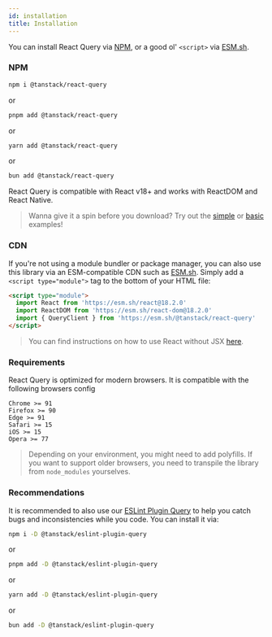 ```yaml
---
id: installation
title: Installation
---
```


You can install React Query via [NPM](https://npmjs.com/),
or a good ol' `<script>` via
[ESM.sh](https://esm.sh/).

### NPM

```bash
npm i @tanstack/react-query
```

or

```bash
pnpm add @tanstack/react-query
```

or

```bash
yarn add @tanstack/react-query
```

or

```bash
bun add @tanstack/react-query
```

React Query is compatible with React v18+ and works with ReactDOM and React Native.

> Wanna give it a spin before you download? Try out the [simple](../examples/simple) or [basic](../examples/basic) examples!

### CDN

If you're not using a module bundler or package manager, you can also use this library via an ESM-compatible CDN such as [ESM.sh](https://esm.sh/). Simply add a `<script type="module">` tag to the bottom of your HTML file:

```html
<script type="module">
  import React from 'https://esm.sh/react@18.2.0'
  import ReactDOM from 'https://esm.sh/react-dom@18.2.0'
  import { QueryClient } from 'https://esm.sh/@tanstack/react-query'
</script>
```

> You can find instructions on how to use React without JSX [here](https://react.dev/reference/react/createElement#creating-an-element-without-jsx).

### Requirements

React Query is optimized for modern browsers. It is compatible with the following browsers config

```
Chrome >= 91
Firefox >= 90
Edge >= 91
Safari >= 15
iOS >= 15
Opera >= 77
```

> Depending on your environment, you might need to add polyfills. If you want to support older browsers, you need to transpile the library from `node_modules` yourselves.

### Recommendations

It is recommended to also use our [ESLint Plugin Query](../../eslint/eslint-plugin-query.md) to help you catch bugs and inconsistencies while you code. You can install it via:

```bash
npm i -D @tanstack/eslint-plugin-query
```

or

```bash
pnpm add -D @tanstack/eslint-plugin-query
```

or

```bash
yarn add -D @tanstack/eslint-plugin-query
```

or

```bash
bun add -D @tanstack/eslint-plugin-query
```
